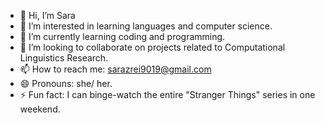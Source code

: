 - 👋 Hi, I’m Sara 
- 👀 I’m interested in learning languages and computer science.
- 🌱 I’m currently learning coding and programming.
- 💞️ I’m looking to collaborate on projects related to Computational Linguistics Research.
- 📫 How to reach me: sarazrei9019@gmail.com
- 😄 Pronouns: she/ her.
- ⚡ Fun fact: I can binge-watch the entire "Stranger Things" series in one weekend.

<!---
SaraZa90/SaraZa90 is a ✨ special ✨ repository because its `README.md` (this file) appears on your GitHub profile.
You can click the Preview link to take a look at your changes.
--->
